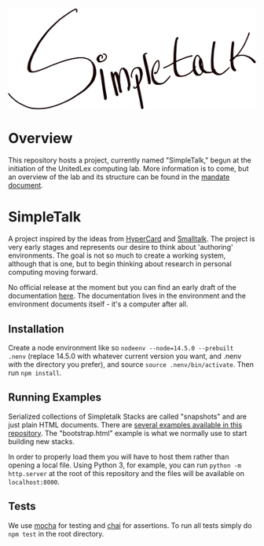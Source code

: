 ![](images/simpletalk-calligraphy1.svg)
# Overview
This repository hosts a project, currently named "SimpleTalk," begun at the initiation of the UnitedLex computing lab. More information is to come, but an overview of the lab and its structure can be found in the [mandate document](https://github.com/dkrasner/Simpletalk/blob/master/Mandate_Public_Repository.pdf).

# SimpleTalk
A project inspired by the ideas from [HyperCard](https://en.wikipedia.org/wiki/HyperCard) and [Smalltalk](https://en.wikipedia.org/wiki/Smalltalk). The project is very early stages and represents our desire to think about 'authoring' environments. The goal is not so much to create a working system, although that is one, but to begin thinking about research in personal computing moving forward.

No official release at the moment but you can find an early draft of the documentation [here](https://simpletalk.systems/). The documentation lives in the environment and the environment documents itself - it's a computer after all. 

## Installation

Create a node environment like so `nodeenv --node=14.5.0 --prebuilt  .nenv` (replace 14.5.0 with whatever current version you want, and .nenv with the directory you prefer), and source `source .nenv/bin/activate`. Then run `npm install`.
  
## Running Examples
  
Serialized collections of Simpletalk Stacks are called "snapshots" and are just plain HTML documents. There are [several examples available in this repository](https://github.com/dkrasner/Simpletalk/tree/master/js/objects/examples). The "bootstrap.html" example is what we normally use to start building new stacks.
  
In order to properly load them you will have to host them rather than opening a local file. Using Python 3, for example, you can run `python -m http.server` at the root of this repository and the files will be available on `localhost:8000`.


## Tests

We use [mocha](https://mochajs.org/) for testing and [chai](https://www.npmjs.com/package/chai) for assertions. To run all tests simply do `npm test` in the root directory.
